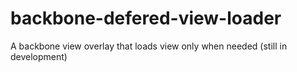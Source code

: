 backbone-defered-view-loader
============================

A backbone view overlay that loads view only when needed
(still in development)
